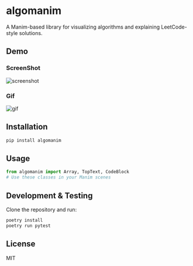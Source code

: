 # algomanim

A Manim-based library for visualizing algorithms and explaining LeetCode-style solutions.

## Demo

### ScreenShot

![screenshot](assets/screenshot.png)

### Gif

![gif](assets/bubble_sort_gif.gif)

## Installation

```sh
pip install algomanim
```

## Usage

```python
from algomanim import Array, TopText, CodeBlock
# Use these classes in your Manim scenes
```

## Development & Testing

Clone the repository and run:

```sh
poetry install
poetry run pytest
```

## License

MIT
